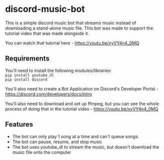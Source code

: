 # discord-music-bot

This is a simple discord music bot that streams music instead of downloading a stand-alone music file. This bot was made to support the tutorial video that was made alongside it.   

You can watch that tutorial here - https://youtu.be/xyVY4n4_0MQ

## Requirements
You'll need to install the following modules/libraries:  
```pip install youtube_dl```  
```pip install discord```  

You'll also need to create a Bot Application on Discord's Developer Portal - https://discord.com/developers/docs/intro  

You'll also need to download and set up ffmpeg, but you can see the whole process of doing that in the tutorial video - https://youtu.be/xyVY4n4_0MQ

## Features
- The bot can only play 1 song at a time and can't queue songs.
- The bot can pause, resume, and stop music
- The bot uses youtube_dl to stream the music, but doesn't download the music file onto the computer
